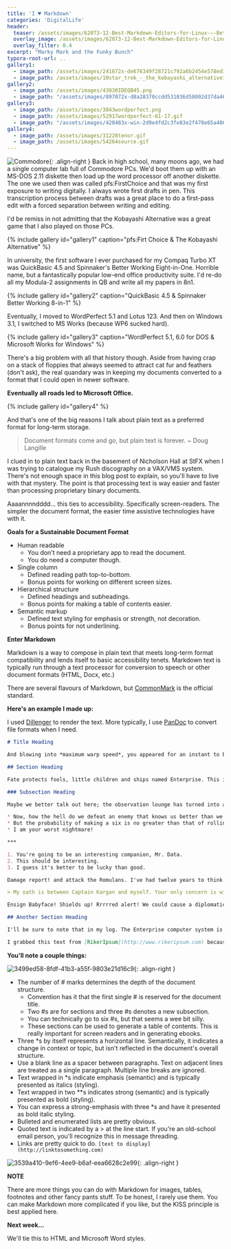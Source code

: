 ```yaml
---
title: 'I ♥ Markdown'
categories: 'DigitalLife'
header: 
  teaser: /assets/images/62073-12-Best-Markdown-Editors-for-Linux-–-Better-Tech-Tips.png
  overlay_image: /assets/images/62073-12-Best-Markdown-Editors-for-Linux-–-Better-Tech-Tips.png
  overlay_filter: 0.4
excerpt: "Marky Mark and the Funky Bunch"
typora-root-url: ..
gallery1:
  - image_path: /assets/images/241672x-de676349f28721c792a6b2454e578ed3-PFS First Choice 2.0 - WordProcessor.png
  - image_path: /assets/images/10star_trek_-_the_kobayashi_alternative1.png
gallery2:
  - image_path: /assets/images/43030IDEQB45.png
  - image_path: "/assets/images/897072x-d8a28370ccdd531036d58002d37da463-Better Working Eight In One 2.00 - Word Processor.png"
gallery3:
  - image_path: /assets/images/3843wordperfect.png
  - image_path: /assets/images/52917wordperfect-61-17.gif
  - image_path: "/assets/images/420483x-win-2d9e4fd2c3fe83e2f478e65a4864e239-Microsoft Works 3 Win - Word Processor.png"
gallery4: 
  - image_path: /assets/images/31228tenor.gif
  - image_path: /assets/images/54264source.gif
---
```

![Commodore](/assets/images/001.jpg){: .align-right }
Back in high school, many moons ago, we had a single computer lab full of Commodore PCs. We'd boot them up with an MS-DOS 2.11 diskette then load up the word processor off another diskette. The one we used then was called pfs:FirstChoice and that was my first exposure to writing digitally. I always wrote first drafts in pen. This transcription process between drafts was a great place to do a first-pass edit with a forced separation between writing and editing.

I'd be remiss in not admitting that the Kobayashi Alternative was a great game that I also played on those PCs.

{% include gallery id="gallery1" caption="pfs:Firt Choice & The Kobayashi Alternative" %}

In university, the first software I ever purchased for my Compaq Turbo XT was QuickBasic 4.5 and Spinnaker's Better Working Eight-in-One. Horrible name, but a fantastically popular low-end office productivity suite. I'd re-do all my Modula-2 assignments in QB and write all my papers in 8n1.

{% include gallery id="gallery2" caption="QuickBasic 4.5 & Spinnaker Better Working 8-in-1" %}

Eventually, I moved to WordPerfect 5.1 and Lotus 123. And then on Windows 3.1, I switched to MS Works (because WP6 sucked hard). 

{% include gallery id="gallery3" caption="WordPerfect 5.1, 6.0 for DOS & Microsoft Works for Windows" %}

There's a big problem with all that history though. Aside from having crap on a stack of floppies that always seemed to attract cat fur and feathers (don't ask), the real quandary was in keeping my documents converted to a format that I could open in newer software.

**Eventually all roads led to Microsoft Office.**

{% include gallery id="gallery4" %}

And that's one of the big reasons I talk about plain text as a preferred format for long-term storage.

> Document formats come and go,
> but plain text is forever.
> ~ Doug Langille

I clued in to plain text back in the basement of Nicholson Hall at StFX when I was trying to catalogue my Rush discography on a VAX/VMS system. There's not enough space in this blog post to explain, so you'll have to live with that mystery. The point is that processing text is way easier and faster than processing proprietary binary documents.

Aaaannnndddd... this ties to accessibility. Specifically screen-readers. The simpler the document format, the easier time assistive technologies have with it.​​​​​​​

**Goals for a Sustainable Document Format**

- Human readable
  - You don't need a proprietary app to read the document.
  - You do need a computer though.
- Single column
  - Defined reading path top-to-bottom.
  - ​​​Bonus points for working on different screen sizes.
- Hierarchical structure
  - Defined headings and subheadings.
  - Bonus points for making a table of contents easier.
- Semantic markup
  - Defined text styling for emphasis or strength, not decoration.
  - ​​​​Bonus points for not underlining.

**Enter Markdown**

Markdown is a way to compose in plain text that meets long-term format compatibility and lends itself to basic accessibility tenets. Markdown text is typically run through a text processor for conversion to speech or other document formats (HTML, Docx, etc.)

There are several flavours of Markdown, but [CommonMark](https://commonmark.org/) is the official standard. 

**Here's an example I made up:**

I used [Dillenger](https://dillinger.io/) to render the text. More typically, I use [PanDoc](https://pandoc.org/) to convert file formats when I need.

``````markdown
# Title Heading

And blowing into *maximum warp speed*, you appeared for an instant to be in **two places** at once. We finished our first sensor sweep of ***the neutral zone***.

## Section Heading

Fate protects fools, little children and ships named Enterprise. This is not about revenge. This is about justice.

### Subsection Heading

Maybe we better talk out here; the observation lounge has turned into a swamp. Computer, belay that order. Is it my imagination, or have tempers become a little frayed on the ship lately? Earl Grey tea, watercress sandwiches... and Bularian canapés? Are you up for promotion?

* Now, how the hell do we defeat an enemy that knows us better than we know ourselves?
* But the probability of making a six is no greater than that of rolling a seven.
* I am your worst nightmare!

***

1. You're going to be an interesting companion, Mr. Data.
2. This should be interesting.
3. I guess it's better to be lucky than good. 

Damage report! and attack the Romulans. I've had twelve years to think about it. And if I had it to do over again, I would have grabbed the phaser and pointed it at you instead of them.

> My oath is between Captain Kargan and myself. Your only concern is with how you obey my orders. Or do you prefer the rank of prisoner to that of lieutenant?

Ensign Babyface! Shields up! Rrrrred alert! We could cause a diplomatic crisis. Take the ship into the Neutral Zone.

## Another Section Heading

I'll be sure to note that in my log. The Enterprise computer system is controlled by three primary main processor cores, cross-linked with a redundant melacortz ramistat, fourteen kiloquad interface modules. The game's not big enough unless it scares you a little.

I grabbed this text from [RikerIpsum](http://www.rikeripsum.com) because... reasons.
``````

**You'll note a couple things:**

![3499ed58-8fdf-41b3-a55f-9803e21d16c9](/assets/images/3499ed58-8fdf-41b3-a55f-9803e21d16c9.png){: .align-right }

- The number of # marks determines the depth of the document structure.
  - Convention has it that the first single # is reserved for the document title.
  - Two #s are for sections and three #s denotes a new subsection.
  - You can technically go to six #s, but that seems a wee bit silly.
  - These sections can be used to generate a table of contents. This is really important for screen readers and in generating ebooks.
- Three *s by itself represents a horizontal line. Semantically, it indicates a change in context or topic, but isn't reflected in the document's overall structure.
- Use a blank line as a spacer between paragraphs. Text on adjacent lines are treated as a single paragraph. Multiple line breaks are ignored.
- Text wrapped in *s indicate emphasis (semantic) and is typically presented as italics (styling).
- Text wrapped in two **s indicates strong (semantic) and is typically presented as bold (styling).
- You can express a strong-emphasis with three *s and have it presented as bold italic styling.
- Bulleted and enumerated lists are pretty obvious.
- Quoted text is indicated by a > at the line start. If you're an old-school email person, you'll recognize this in message threading.
- Links are pretty quick to do. `[text to display](http://linktosomething.com)`

![3539a410-9ef6-4ee9-b6af-eea6628c2e99](/assets/images/3539a410-9ef6-4ee9-b6af-eea6628c2e99.png){: .align-right }

**NOTE**

There are more things you can do with Markdown for images, tables, footnotes and other fancy pants stuff. To be honest, I rarely use them. You can make Markdown more complicated if you like, but the KISS principle is best applied here.

**Next week...**

We'll tie this to HTML and Microsoft Word styles.

